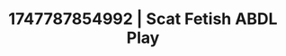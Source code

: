 ---
categories:
- Cosmic sensuality
- Shadow play
- Voyeur fantasy
- Non-binary beauty
- Erotic hair pulling
image: /assets/images/1747787854992.jpg
layout: post
seo:
  description: Featured content with sensual ABDL Play, Scat Fetish. HD images available.
  keywords: ABDL Play, Scat Fetish
  og_image: /assets/images/1747787854992.jpg
  schema_type: VisualArtwork
tags:
- ABDL Play
- Scat Fetish
- '#1747787854992'
title: 1747787854992 | Scat Fetish ABDL Play
---